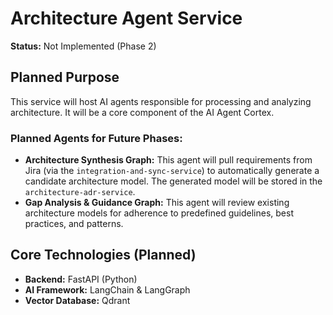 # Architecture Agent Service

**Status:** Not Implemented (Phase 2)

## Planned Purpose

This service will host AI agents responsible for processing and analyzing architecture. It will be a core component of the AI Agent Cortex.

### Planned Agents for Future Phases:

- **Architecture Synthesis Graph:** This agent will pull requirements from Jira (via the `integration-and-sync-service`) to automatically generate a candidate architecture model. The generated model will be stored in the `architecture-adr-service`.
- **Gap Analysis & Guidance Graph:** This agent will review existing architecture models for adherence to predefined guidelines, best practices, and patterns.

## Core Technologies (Planned)

- **Backend:** FastAPI (Python)
- **AI Framework:** LangChain & LangGraph
- **Vector Database:** Qdrant
